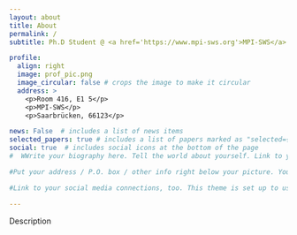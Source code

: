 ```yaml
---
layout: about
title: About
permalink: /
subtitle: Ph.D Student @ <a href='https://www.mpi-sws.org'>MPI-SWS</a>.

profile:
  align: right
  image: prof_pic.png
  image_circular: false # crops the image to make it circular
  address: >
    <p>Room 416, E1 5</p>
    <p>MPI-SWS</p>
    <p>Saarbrücken, 66123</p>

news: False  # includes a list of news items
selected_papers: true # includes a list of papers marked as "selected={true}"
social: true  # includes social icons at the bottom of the page
#  WWrite your biography here. Tell the world about yourself. Link to your favorite [subreddit](http://reddit.com). You can put a picture in, too. The code is already in, just name your picture `prof_pic.jpg` and put it in the `img/` folder.

#Put your address / P.O. box / other info right below your picture. You can also disable any these elements by editing `profile` property of the YAML header of your `_pages/about.md`. Edit `_bibliography/papers.bib` and Jekyll will render your [publications page](/al-folio/publications/) automatically.

#Link to your social media connections, too. This theme is set up to use [Font Awesome icons](http://fortawesome.github.io/Font-Awesome/) and [Academicons](https://jpswalsh.github.io/academicons/), like the ones below. Add your Facebook, Twitter, LinkedIn, Google Scholar, or just disable all of them.

---
```


Description